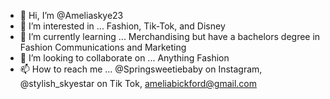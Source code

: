 - 👋 Hi, I’m @Ameliaskye23
- 👀 I’m interested in ... Fashion, Tik-Tok, and Disney
- 🌱 I’m currently learning ... Merchandising but have a bachelors degree in Fashion Communications and Marketing
- 💞️ I’m looking to collaborate on ... Anything Fashion 
- 📫 How to reach me ... @Springsweetiebaby on Instagram, @stylish_skyestar on Tik Tok, ameliabickford@gmail.com 

<!---
Ameliaskye23/Ameliaskye23 is a ✨ special ✨ repository because its `README.md` (this file) appears on your GitHub profile.
You can click the Preview link to take a look at your changes.
--->
